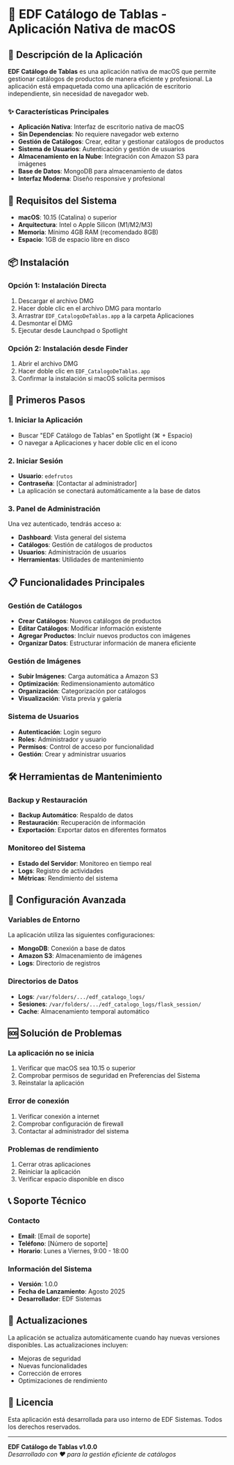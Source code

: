 # 🚀 EDF Catálogo de Tablas - Aplicación Nativa de macOS

## 📱 Descripción de la Aplicación

**EDF Catálogo de Tablas** es una aplicación nativa de macOS que permite gestionar catálogos de productos de manera eficiente y profesional. La aplicación está empaquetada como una aplicación de escritorio independiente, sin necesidad de navegador web.

### ✨ Características Principales

- **Aplicación Nativa**: Interfaz de escritorio nativa de macOS
- **Sin Dependencias**: No requiere navegador web externo
- **Gestión de Catálogos**: Crear, editar y gestionar catálogos de productos
- **Sistema de Usuarios**: Autenticación y gestión de usuarios
- **Almacenamiento en la Nube**: Integración con Amazon S3 para imágenes
- **Base de Datos**: MongoDB para almacenamiento de datos
- **Interfaz Moderna**: Diseño responsive y profesional

## 🎯 Requisitos del Sistema

- **macOS**: 10.15 (Catalina) o superior
- **Arquitectura**: Intel o Apple Silicon (M1/M2/M3)
- **Memoria**: Mínimo 4GB RAM (recomendado 8GB)
- **Espacio**: 1GB de espacio libre en disco

## 📦 Instalación

### Opción 1: Instalación Directa
1. Descargar el archivo DMG
2. Hacer doble clic en el archivo DMG para montarlo
3. Arrastrar `EDF_CatalogoDeTablas.app` a la carpeta Aplicaciones
4. Desmontar el DMG
5. Ejecutar desde Launchpad o Spotlight

### Opción 2: Instalación desde Finder
1. Abrir el archivo DMG
2. Hacer doble clic en `EDF_CatalogoDeTablas.app`
3. Confirmar la instalación si macOS solicita permisos

## 🚀 Primeros Pasos

### 1. Iniciar la Aplicación
- Buscar "EDF Catálogo de Tablas" en Spotlight (⌘ + Espacio)
- O navegar a Aplicaciones y hacer doble clic en el icono

### 2. Iniciar Sesión
- **Usuario**: `edefrutos`
- **Contraseña**: [Contactar al administrador]
- La aplicación se conectará automáticamente a la base de datos

### 3. Panel de Administración
Una vez autenticado, tendrás acceso a:
- **Dashboard**: Vista general del sistema
- **Catálogos**: Gestión de catálogos de productos
- **Usuarios**: Administración de usuarios
- **Herramientas**: Utilidades de mantenimiento

## 📋 Funcionalidades Principales

### Gestión de Catálogos
- **Crear Catálogos**: Nuevos catálogos de productos
- **Editar Catálogos**: Modificar información existente
- **Agregar Productos**: Incluir nuevos productos con imágenes
- **Organizar Datos**: Estructurar información de manera eficiente

### Gestión de Imágenes
- **Subir Imágenes**: Carga automática a Amazon S3
- **Optimización**: Redimensionamiento automático
- **Organización**: Categorización por catálogos
- **Visualización**: Vista previa y galería

### Sistema de Usuarios
- **Autenticación**: Login seguro
- **Roles**: Administrador y usuario
- **Permisos**: Control de acceso por funcionalidad
- **Gestión**: Crear y administrar usuarios

## 🛠️ Herramientas de Mantenimiento

### Backup y Restauración
- **Backup Automático**: Respaldo de datos
- **Restauración**: Recuperación de información
- **Exportación**: Exportar datos en diferentes formatos

### Monitoreo del Sistema
- **Estado del Servidor**: Monitoreo en tiempo real
- **Logs**: Registro de actividades
- **Métricas**: Rendimiento del sistema

## 🔧 Configuración Avanzada

### Variables de Entorno
La aplicación utiliza las siguientes configuraciones:
- **MongoDB**: Conexión a base de datos
- **Amazon S3**: Almacenamiento de imágenes
- **Logs**: Directorio de registros

### Directorios de Datos
- **Logs**: `/var/folders/.../edf_catalogo_logs/`
- **Sesiones**: `/var/folders/.../edf_catalogo_logs/flask_session/`
- **Cache**: Almacenamiento temporal automático

## 🆘 Solución de Problemas

### La aplicación no se inicia
1. Verificar que macOS sea 10.15 o superior
2. Comprobar permisos de seguridad en Preferencias del Sistema
3. Reinstalar la aplicación

### Error de conexión
1. Verificar conexión a internet
2. Comprobar configuración de firewall
3. Contactar al administrador del sistema

### Problemas de rendimiento
1. Cerrar otras aplicaciones
2. Reiniciar la aplicación
3. Verificar espacio disponible en disco

## 📞 Soporte Técnico

### Contacto
- **Email**: [Email de soporte]
- **Teléfono**: [Número de soporte]
- **Horario**: Lunes a Viernes, 9:00 - 18:00

### Información del Sistema
- **Versión**: 1.0.0
- **Fecha de Lanzamiento**: Agosto 2025
- **Desarrollador**: EDF Sistemas

## 🔄 Actualizaciones

La aplicación se actualiza automáticamente cuando hay nuevas versiones disponibles. Las actualizaciones incluyen:
- Mejoras de seguridad
- Nuevas funcionalidades
- Corrección de errores
- Optimizaciones de rendimiento

## 📄 Licencia

Esta aplicación está desarrollada para uso interno de EDF Sistemas. Todos los derechos reservados.

---

**EDF Catálogo de Tablas v1.0.0**  
*Desarrollado con ❤️ para la gestión eficiente de catálogos*
